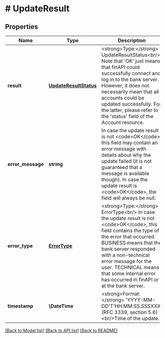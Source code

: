# # UpdateResult

## Properties

Name | Type | Description | Notes
------------ | ------------- | ------------- | -------------
**result** | [**UpdateResultStatus**](UpdateResultStatus.md) | &lt;strong&gt;Type:&lt;/strong&gt; UpdateResultStatus&lt;br/&gt; Note that &#39;OK&#39; just means that finAPI could successfully connect and log in to the bank server. However, it does not necessarily mean that all accounts could be updated successfully. For the latter, please refer to the &#39;status&#39; field of the Account resource. |
**error_message** | **string** | In case the update result is not &lt;code&gt;OK&lt;/code&gt;, this field may contain an error message with details about why the update failed (it is not guaranteed that a message is available though). In case the update result is &lt;code&gt;OK&lt;/code&gt;, the field will always be null. | [optional]
**error_type** | [**ErrorType**](ErrorType.md) | &lt;strong&gt;Type:&lt;/strong&gt; ErrorType&lt;br/&gt; In case the update result is not &lt;code&gt;OK&lt;/code&gt;, this field contains the type of the error that occurred. BUSINESS means that the bank server responded with a non-technical error message for the user. TECHNICAL means that some internal error has occurred in finAPI or at the bank server. | [optional]
**timestamp** | **\DateTime** | &lt;strong&gt;Format:&lt;/strong&gt; &#39;YYYY-MM-DD&#39;T&#39;HH:MM:SS.SSSXXX&#39; (RFC 3339, section 5.6)&lt;br/&gt;Time of the update. |

[[Back to Model list]](../../README.md#models) [[Back to API list]](../../README.md#endpoints) [[Back to README]](../../README.md)
